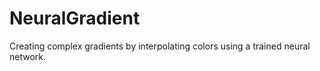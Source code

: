 # NeuralGradient
Creating complex gradients by interpolating colors using a trained neural network. 
